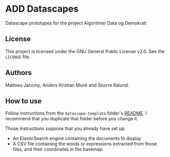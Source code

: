 #  ADD Datascapes
Datascape prototypes for the project Algoritmer Data og Demokrati

## License
This project is licensed under the GNU General Public License v3.0.
See the ```LICENSE``` file.

## Authors
Mathieu Jacomy, Anders Kristian Munk and Snorre Ralund.

## How to use
Follow instructions from the ```datascape-template``` folder's [README](https://github.com/jacomyma/add-datascapes/tree/main/datascape-template). I recommend that you duplicate that folder before you change it.

Those instructions suppose that you already have set up:
* An ElasticSearch engine containing the documents to display
* A CSV file containing the words or expressions extracted from those files, and their coordinates in the basemap.


